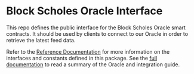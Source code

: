 # Block Scholes Oracle Interface

This repo defines the public interface for the Block Scholes Oracle smart
contracts. It should be used by clients to connect to our Oracle in order to
retrieve the latest feed data.

Refer to the [Reference Documentation](./docs/index.md) for more information
on the interfaces and constants defined in this package. See the
[full documentation](https://block-scholes.gitbook.io/block-scholes) to read a
summary of the Oracle and integration guide.
